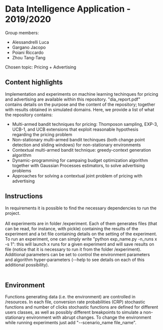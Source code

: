# Data Intelligence Application - 2019/2020
Group members:
- Alessandrelli Luca
- Gargano Jacopo
- Poiani Riccardo
- Zhou Tang-Tang

Chosen topic: Pricing + Advertising

## Content highlights
Implementation and experiments on machine learning techinques for pricing and advertising are available within this repository. "dia_report.pdf" contains details on the purpose and the content of the repository; together with results obtained in simulated domains. Here, we provide a list of what the repository contains:
- Multi-armed bandit techniques for pricing: Thomposon sampling, EXP-3, UCB-1, and UCB extensions that exploit reasonable hypothesis regarding the pricing problem
- Non-stationary multi-armed bandit techinques (both change point detection and sliding windows) for non-stationary environments 
- Contextual multi-armed bandit technique: greedy-context generation algorithm
- Dynamic-programming for campaing budget optimization algorithm together with Gaussian Processes estimators, to solve advertising problems
- Approaches for solving a contextual joint problem of pricing with advertising

## Instructions
In requirements it is possible to find the necessary dependencies to run the project. <br> <br>
All experiments are in folder /experiment. Each of them generates files (that can be read, for instance, 
with pickle) containing the results of the experiment and a txt file containing details on the setting
of the experiment. <br>
To run an experiment, one can simply write "python exp_name.py -n_runs x -s 1": this will launch x runs 
for a given experiment and will save results on file (notice that it is necessary to run it from the folder /experiment).
Additional parameters can be set to control the environment parameters and algorithm hyper-parameters (--help 
to see details on each of this additional possibility). <br> <br>

## Environment
Functions generating data (i.e. the environment) are controlled in /resources. 
In each file, conversion rate probabilities (CRP) stochastic functions and number of clicks 
stochastic functions are defined for different users classes, as well as possibly different
breakpoints to simulate a non-stationary environment with abrupt changes. 
To change the environment while running experiments just add "--scenario_name file_name".


